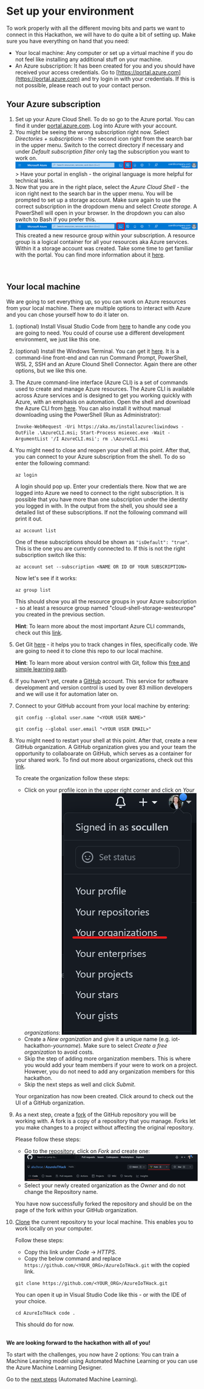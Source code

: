 # Set up your environment

To work properly with all the different moving bits and parts we want to connect in this Hackathon, we will have to do quite a bit of setting up. Make sure you have everything on hand that you need:

- Your local machine: Any computer or set up a virtual machine if you do not feel like installing any additional stuff on your machine.
- An Azure subscription: It has been created for you and you should have received your access credentials. Go to [https://portal.azure.com](https://portal.azure.com) and try login in with your credentials. If this is not possible, please reach out to your contact person.

## Your Azure subscription

1. Set up your Azure Cloud Shell. To do so go to the Azure portal. You can find it under [portal.azure.com](https://portal.azure.com). Log into Azure with your account.
1. You might be seeing the wrong subscription right now. Select _Directories + subscriptions_ - the second icon right from the search bar in the upper menu. Switch to the correct directory if necessary and under _Default subscription filter_ only tag the subscription you want to work on.
   ![Image of the upper bar in the Azure portal with focus on the Directories + subscriptions icon](/images/00portalsub.png) > Have your portal in english - the original language is more helpful for technical tasks.
1. Now that you are in the right place, select the _Azure Cloud Shell_ - the icon right next to the search bar in the upper menu. You will be prompted to set up a storage account. Make sure again to use the correct subscription in the dropdown menu and select _Create storage_. A PowerShell will open in your browser. In the dropdown you can also switch to Bash if you prefer this.
   ![Image of the upper bar in the Azure portal with focus on the Cloud Shell icon](/images/00portalshell.png)
   This created a new resource group within your subscription. A resource group is a logical container for all your resources aka Azure services. Within it a storage account was created.
   Take some time to get familiar with the portal. You can find more information about it [here](https://docs.microsoft.com/en-us/azure/azure-portal/azure-portal-overview). <br>
   <br>
   <br>

## Your local machine

We are going to set everything up, so you can work on Azure resources from your local machine. There are multiple options to interact with Azure and you can chose yourself how to do it later on.

1. (optional) Install Visual Studio Code from [here](https://code.visualstudio.com/Download) to handle any code you are going to need. You could of course use a different development environment, we just like this one.
1. (optional) Install the Windows Terminal. You can get it [here](https://www.microsoft.com/en-us/p/windows-terminal/9n0dx20hk701?activetab=pivot:overviewtab). It is a command-line front-end and can run Command Prompt, PowerShell, WSL 2, SSH and an Azure Clound Shell Connector. Again there are other options, but we like this one.
1. The Azure command-line interface (Azure CLI) is a set of commands used to create and manage Azure resources. The Azure CLI is available across Azure services and is designed to get you working quickly with Azure, with an emphasis on automation. Open the shell and download the Azure CLI from [here](https://docs.microsoft.com/en-us/cli/azure/install-azure-cli-windows?tabs=azure-cli). You can also install it without manual downloading using the PowerShell (Run as Administrator):
   ```shell
   Invoke-WebRequest -Uri https://aka.ms/installazurecliwindows -OutFile .\AzureCLI.msi; Start-Process msiexec.exe -Wait -ArgumentList '/I AzureCLI.msi'; rm .\AzureCLI.msi
   ```
1. You might need to close and reopen your shell at this point. After that, you can connect to your Azure subscription from the shell. To do so enter the following command:

   ```shell
   az login
   ```

   A login should pop up. Enter your credentials there. Now that we are logged into Azure we need to connect to the right subscription. It is possible that you have more than one subscription under the identity you logged in with. In the output from the shell, you should see a detailed list of these subscriptions. If not the following command will print it out.

   ```shell
   az account list
   ```

   One of these subscriptions should be shown as `"isDefault": "true"`. This is the one you are currently connected to. If this is not the right subscription switch like this:

   ```shell
   az account set --subscription <NAME OR ID OF YOUR SUBSCRIPTION>
   ```

   Now let's see if it works:

   ```shell
   az group list
   ```

   This should show you all the resource groups in your Azure subscription - so at least a resource group named "cloud-shell-storage-westeurope" you created in the previous section.

   **Hint**: To learn more about the most important Azure CLI commands, check out this [link](https://docs.microsoft.com/en-us/cli/azure/get-started-with-azure-cli).

1. Get Git [here](https://git-scm.com/downloads) - it helps you to track changes in files, specifically code. We are going to need it to clone this repo to our local machine.

   **Hint**: To learn more about version control with Git, follow this [free and simple learning path](https://docs.microsoft.com/en-us/learn/modules/intro-to-git/).

1. If you haven't yet, create a [GitHub](https://github.com/join) account. This service for software development and version control is used by over 83 million developers and we will use it for automation later on.

1. Connect to your GitHub account from your local machine by entering:

    ```shell
    git config --global user.name "<YOUR USER NAME>"
    ```

    ```shell
    git config --global user.email "<YOUR USER EMAIL>"
    ```

1. You might need to restart your shell at this point. After that, create a new GitHub organization. A GitHub organization gives you and your team the opportunity to collaboarate on GitHub, which serves as a container for your shared work. To find out more about organizations, check out this [link](https://docs.github.com/en/organizations/collaborating-with-groups-in-organizations/about-organizations).

   To create the organization follow these steps:
   </br>
   - Click on your profile icon in the upper right corner and click on _Your organizations_:
   ![Image of menu, where you can find your GitHub organizations, repositories, projects and profile information](/images/00creatorg.png)
   - Create a _New organization_ and give it a unique name (e.g. iot-hackathon-_yourname_). Make sure to select _Create a free organization_ to avoid costs.
   - Skip the step of adding more organization members. This is where you would add your team members if your were to work on a project. However, you do not need to add any organization members for this hackathon.
   - Skip the next steps as well and click _Submit_.

   Your organization has now been created. Click around to check out the UI of a GitHub organization.

1. As a next step, create a [fork](https://docs.github.com/en/pull-requests/collaborating-with-pull-requests/working-with-forks/about-forks) of the GitHub repository you will be working with. A fork is a copy of a repository that you manage. Forks let you make changes to a project without affecting the original repository.

   Please follow these steps:

   - Go to the [repository](https://github.com/alschroe/AzureIoTHack), click on _Fork_ and create one:
   ![Image of AzureIoTHack repository, which shows where to click to create a fork](/images/00createfork.png)
   - Select your newly created organization as the _Owner_ and do not change the Repository name.

   You have now successfully forked the repository and should be on the page of the fork within your GitHub organization.

1. [Clone](https://docs.github.com/en/repositories/creating-and-managing-repositories/cloning-a-repository) the current repository to your local machine. This enables you to work locally on your computer.
   
   Follow these steps:

   - Copy this link under _Code_ -> _HTTPS_.
   - Copy the below command and replace ```https://github.com/<YOUR_ORG>/AzureIoTHack.git``` with the copied link.

   ```shell
   git clone https://github.com/<YOUR_ORG>/AzureIoTHack.git
   ```

   You can open it up in Visual Studio Code like this - or with the IDE of your choice.

   ```shell
   cd AzureIoTHack code .
   ```

   This should do for now. <br>
   <br>

**We are looking forward to the hackathon with all of you!**

To start with the challenges, you now have 2 options:
You can train a Machine Learning model using Automated Machine Learning or you can use the Azure Machine Learning Designer.

Go to the [next steps](./01_emu_ml.md) (Automated Machine Learning).

